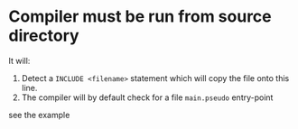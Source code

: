 
# Compiler must be run from source directory


It will:
1. Detect a `INCLUDE <filename>` statement which will copy the file onto this line.
2. The compiler will by default check for a file `main.pseudo` entry-point

see the example
